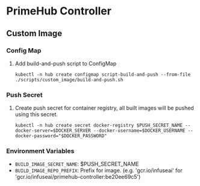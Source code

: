 # PrimeHub Controller

## Custom Image

### Config Map

1. Add build-and-push script to ConfigMap

    ```
    kubectl -n hub create configmap script-build-and-push --from-file ./scripts/custom_image/build-and-push.sh
    ```

### Push Secret

1. Create push secret for container registry, all built images will be pushed using this secret.

    ```
    kubectl -n hub create secret docker-registry $PUSH_SECRET_NAME --docker-server=$DOCKER_SERVER --docker-username=$DOCKER_USERNAME --docker-password="$DOCKER_PASSWORD"
    ```

### Environment Variables

* `BUILD_IMAGE_SECRET_NAME`: $PUSH_SECRET_NAME
* `BUILD_IMAGE_REPO_PREFIX`: Prefix for image. (e.g. 'gcr.io/infuseai' for 'gcr.io/infuseai/primehub-controller:be20ee69c5')
